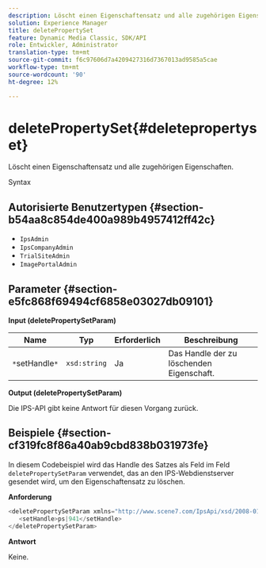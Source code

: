 ```yaml
---
description: Löscht einen Eigenschaftensatz und alle zugehörigen Eigenschaften.
solution: Experience Manager
title: deletePropertySet
feature: Dynamic Media Classic, SDK/API
role: Entwickler, Administrator
translation-type: tm+mt
source-git-commit: f6c97606d7a4209427316d7367013ad9585a5cae
workflow-type: tm+mt
source-wordcount: '90'
ht-degree: 12%

---
```



# deletePropertySet{#deletepropertyset}

Löscht einen Eigenschaftensatz und alle zugehörigen Eigenschaften.

Syntax

## Autorisierte Benutzertypen {#section-b54aa8c854de400a989b4957412ff42c}

* `IpsAdmin`
* `IpsCompanyAdmin`
* `TrialSiteAdmin`
* `ImagePortalAdmin`

## Parameter {#section-e5fc868f69494cf6858e03027db09101}

**Input (deletePropertySetParam)**

| Name | Typ | Erforderlich | Beschreibung |
|---|---|---|---|
| `*`setHandle`*` | `xsd:string` | Ja | Das Handle der zu löschenden Eigenschaft. |

**Output (deletePropertySetParam)**

Die IPS-API gibt keine Antwort für diesen Vorgang zurück.

## Beispiele {#section-cf319fc8f86a40ab9cbd838b031973fe}

In diesem Codebeispiel wird das Handle des Satzes als Feld im Feld `deletePropertySetParam` verwendet, das an den IPS-Webdienstserver gesendet wird, um den Eigenschaftensatz zu löschen.

**Anforderung**

```java
<deletePropertySetParam xmlns="http://www.scene7.com/IpsApi/xsd/2008-01-15">
   <setHandle>ps|941</setHandle>
</deletePropertySetParam>
```

**Antwort**

Keine.
